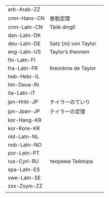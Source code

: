 | | | |
|-|-|-|
| arb-Arab-ZZ |  |  |
| cmn-Hans-CN | 泰勒定理 |  |
| cmn-Latn-CN | Tàilè dìnglǐ |  |
| dan-Latn-DK |  |  |
| deu-Latn-DE | Satz [m] von Taylor |  |
| eng-Latn-US | Taylor’s theorem |  |
| fin-Latn-FI |  |  |
| fra-Latn-FR | théorème de Taylor |  |
| heb-Hebr-IL |  |  |
| hin-Deva-IN |  |  |
| ita-Latn-IT |  |  |
| jpn-Hrkt-JP | テイラーのていり |  |
| jpn-Jpan-JP | テイラーの定理 |  |
| kor-Hang-KR |  |  |
| kor-Kore-KR |  |  |
| nld-Latn-NL |  |  |
| nob-Latn-NO |  |  |
| por-Latn-PT |  |  |
| rus-Cyrl-RU | теорема Тейлора |  |
| spa-Latn-ES |  |  |
| swe-Latn-SE |  |  |
| zxx-Zsym-ZZ |  |  |
|  |  |  |
